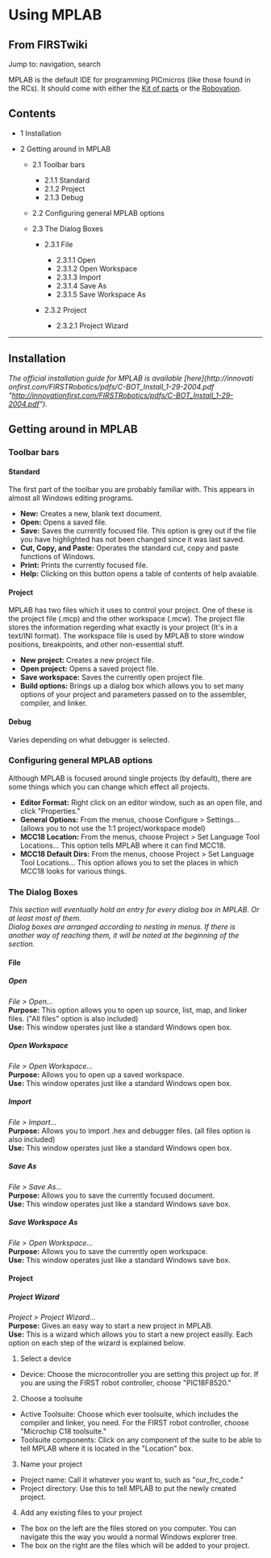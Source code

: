 # Using MPLAB

## From FIRSTwiki

Jump to: navigation, search

MPLAB is the default IDE for programming PICmicros (like those found in the RCs). It should come with either the [Kit of parts](kit-of-parts) or the [Robovation](robovation).

## Contents

- 1 Installation
- 2 Getting around in MPLAB

  - 2.1 Toolbar bars

    - 2.1.1 Standard
    - 2.1.2 Project
    - 2.1.3 Debug

  - 2.2 Configuring general MPLAB options
  - 2.3 The Dialog Boxes

    - 2.3.1 File

      - 2.3.1.1 Open
      - 2.3.1.2 Open Workspace
      - 2.3.1.3 Import
      - 2.3.1.4 Save As
      - 2.3.1.5 Save Workspace As

    - 2.3.2 Project

      - 2.3.2.1 Project Wizard

--------------------------------------------------------------------------------

## Installation

_The official installation guide for MPLAB is available [here](http://innovati
onfirst.com/FIRSTRobotics/pdfs/C-BOT_Install_1-29-2004.pdf "http://innovationfirst.com/FIRSTRobotics/pdfs/C-BOT_Install_1-29-2004.pdf")._

## Getting around in MPLAB

### Toolbar bars

#### Standard

The first part of the toolbar you are probably familiar with. This appears in almost all Windows editing programs.

- **New:** Creates a new, blank text document.
- **Open:** Opens a saved file.
- **Save:** Saves the currently focused file. This option is grey out if the file you have highlighted has not been changed since it was last saved.
- **Cut, Copy, and Paste:** Operates the standard cut, copy and paste functions of Windows.
- **Print:** Prints the currently focused file.
- **Help:** Clicking on this button opens a table of contents of help avaiable.

#### Project

MPLAB has two files which it uses to control your project. One of these is the project file (.mcp) and the other workspace (.mcw). The project file stores the information regerding what exactly is your project (It's in a text/INI format). The workspace file is used by MPLAB to store window positions, breakpoints, and other non-essential stuff.

- **New project:** Creates a new project file.
- **Open project:** Opens a saved project file.
- **Save workspace:** Saves the currently open project file.
- **Build options:** Brings up a dialog box which allows you to set many options of your project and parameters passed on to the assembler, compiler, and linker.

#### Debug

Varies depending on what debugger is selected.

### Configuring general MPLAB options

Although MPLAB is focused around single projects (by default), there are some things which you can change which effect all projects.

- **Editor Format:** Right click on an editor window, such as an open file, and click "Properties."
- **General Options:** From the menus, choose Configure > Settings... (allows you to not use the 1:1 project/workspace model)
- **MCC18 Location:** From the menus, choose Project > Set Language Tool Locations... This option tells MPLAB where it can find MCC18\.
- **MCC18 Default Dirs:** From the menus, choose Project > Set Language Tool Locations... This option allows you to set the places in which MCC18 looks for various things.

### The Dialog Boxes

_This section will eventually hold an entry for every dialog box in MPLAB. Or at least most of them._<br>
_Dialog boxes are arranged according to nesting in menus. If there is another way of reaching them, it will be noted at the beginning of the section._

#### File

##### Open

_File > Open..._<br>
**Purpose:** This option allows you to open up source, list, map, and linker files. ("All files" option is also included)<br>
**Use:** This window operates just like a standard Windows open box.

##### Open Workspace

_File > Open Workspace..._<br>
**Purpose:** Allows you to open up a saved workspace.<br>
**Use:** This window operates just like a standard Windows open box.

##### Import

_File > Import..._<br>
**Purpose:** Allows you to import .hex and debugger files. (all files option is also included)<br>
**Use:** This window operates just like a standard Windows open box.

##### Save As

_File > Save As..._<br>
**Purpose:** Allows you to save the currently focused document.<br>
**Use:** This window operates just like a standard Windows save box.

##### Save Workspace As

_File > Open Workspace..._<br>
**Purpose:** Allows you to save the currently open workspace.<br>
**Use:** This window operates just like a standard Windows save box.

#### Project

##### Project Wizard

_Project > Project Wizard..._<br>
**Purpose:** Gives an easy way to start a new project in MPLAB.<br>
**Use:** This is a wizard which allows you to start a new project easilly. Each option on each step of the wizard is explained below.

1. Select a device 

  - Device: Choose the microcontroller you are setting this project up for. If you are using the FIRST robot controller, choose "PIC18F8520."

2. Choose a toolsuite 

  - Active Toolsuite: Choose which ever toolsuite, which includes the compiler and linker, you need. For the FIRST robot controller, choose "Microchip C18 toolsuite."
  - Toolsuite components: Click on any component of the suite to be able to tell MPLAB where it is located in the "Location" box.

3. Name your project 

  - Project name: Call it whatever you want to, such as "our_frc_code."
  - Project directory: Use this to tell MPLAB to put the newly created project.

4. Add any existing files to your project 

  - The box on the left are the files stored on you computer. You can navigate this the way you would a normal Windows explorer tree.
  - The box on the right are the files which will be added to your project.
